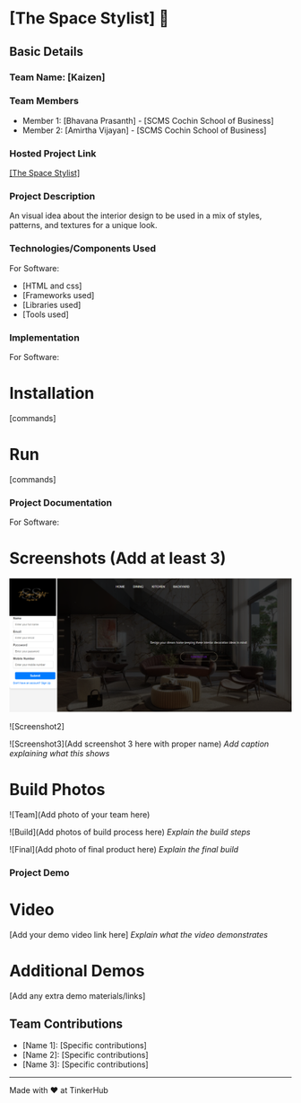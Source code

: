 # [The Space Stylist] 🎯


## Basic Details
### Team Name: [Kaizen]


### Team Members
- Member 1: [Bhavana Prasanth] - [SCMS Cochin School of Business]
- Member 2: [Amirtha Vijayan] - [SCMS Cochin School of Business]


### Hosted Project Link
[[The Space Stylist]](https://rhea346.github.io/The-Space-Stylist/)

### Project Description

An visual idea about the interior design to be used in a mix of styles, patterns, and textures for a unique look. 


### Technologies/Components Used
For Software:
- [HTML and css]
- [Frameworks used]
- [Libraries used]
- [Tools used]



### Implementation
For Software:
# Installation
[commands]

# Run
[commands]

### Project Documentation
For Software:

# Screenshots (Add at least 3)

![alt text](image.png)

![Screenshot2]

![Screenshot3](Add screenshot 3 here with proper name)
*Add caption explaining what this shows*



# Build Photos
![Team](Add photo of your team here)


![Build](Add photos of build process here)
*Explain the build steps*

![Final](Add photo of final product here)
*Explain the final build*

### Project Demo
# Video
[Add your demo video link here]
*Explain what the video demonstrates*

# Additional Demos
[Add any extra demo materials/links]

## Team Contributions
- [Name 1]: [Specific contributions]
- [Name 2]: [Specific contributions]
- [Name 3]: [Specific contributions]

---
Made with ❤️ at TinkerHub
